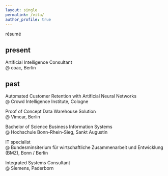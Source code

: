 ```yaml
---
layout: single
permalink: /vita/
author_profile: true
---
```


résumé

## present
Artificial Intelligence Consultant 
</br>@ coac, Berlin

## past

Automated Customer Retention with Artificial Neural Networks 
</br>@ Crowd Intelligence Institute, Cologne

Proof of Concept Data Warehouse Solution
</br>@ Vimcar, Berlin

Bachelor of Science Business Information Systems 
</br>@ Hochschule Bonn-Rhein-Sieg, Sankt Augustin

IT specialist 
</br>@ Bundesminsiterium für wirtschaftliche Zusammenarbeit und Entwicklung (BMZ), Bonn / Berlin

Integrated Systems Consultant 
</br>@ Siemens, Paderborn
